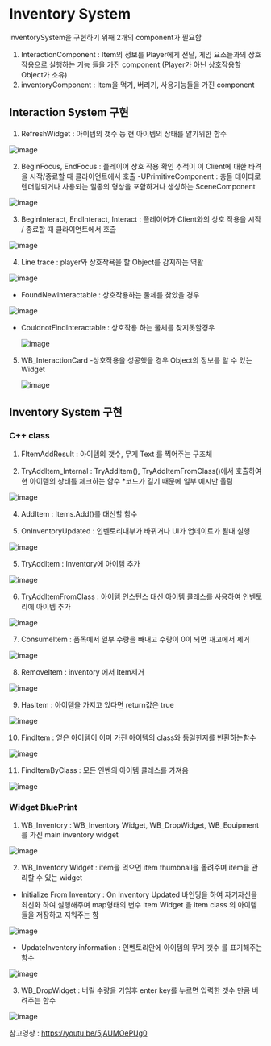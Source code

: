 # Inventory System
inventorySystem을 구현하기 위해 2개의 component가 필요함 
1. InteractionComponent : Item의 정보를 Player에게 전달, 게임 요소들과의 상호작용으로 실행하는 기능 들을 가진 component (Player가 아닌 상호작용할 Object가 소유)
2. inventoryComponent : Item을 먹기, 버리기, 사용기능들을 가진 component

## Interaction System 구현

1. RefreshWidget : 아이템의 갯수 등 현 아이템의 상태를 알기위한 함수

![image](https://github.com/HanYooTae/Unreal-Game-Project1/assets/123162344/12303e2d-4d4a-44cf-8533-505b81ed31a0)

2. BeginFocus, EndFocus : 플레이어 상호 작용 확인 추적이 이 Client에 대한 타격을 시작/종료할 때 클라이언트에서 호출
-UPrimitiveComponent : 충돌 데이터로 렌더링되거나 사용되는 일종의 형상을 포함하거나 생성하는 SceneComponent

![image](https://github.com/HanYooTae/Unreal-Game-Project1/assets/123162344/0c577b11-6d8a-4a01-a55c-75a966f0becd)

3. BeginInteract, EndInteract, Interact : 플레이어가 Client와의 상호 작용을 시작 / 종료할 때 클라이언트에서 호출

![image](https://github.com/HanYooTae/Unreal-Game-Project1/assets/123162344/53da5b9a-8ede-4016-842d-bd7772277276)

4. Line trace : player와 상호작욕을 할 Object를 감지하는 역활

![image](https://github.com/HanYooTae/Unreal-Game-Project1/assets/123162344/79e67175-7d86-49f9-94e6-24ff87f90bcd)

- FoundNewInteractable     : 상호작용하는 물체를 찾았을 경우

![image](https://github.com/HanYooTae/Unreal-Game-Project1/assets/123162344/def42b28-f526-498c-bc31-7fc39a901787)
  
- CouldnotFindInteractable : 상호작용 하는 물체를 찾지못할경우

  ![image](https://github.com/HanYooTae/Unreal-Game-Project1/assets/123162344/dd764f6c-e247-4a91-8d1c-c308b361d754)

5. WB_InteractionCard
   -상호작용을 성공했을 경우 Object의 정보를 알 수 있는 Widget

   ![image](https://github.com/HanYooTae/Unreal-Game-Project1/assets/123162344/6e3bb2ac-87ec-46ef-93c5-72587de15caf)


## Inventory System 구현

### C++ class

1. FItemAddResult : 아이템의 갯수, 무게 Text 를 찍어주는 구조체

2. TryAddItem_Internal : TryAddItem(), TryAddItemFromClass()에서 호출하여 현 아이템의 상태를 체크하는 함수
*코드가 길기 때문에 일부 예시만 올림

![image](https://github.com/HanYooTae/Unreal-Game-Project1/assets/123162344/4d3c63c9-0248-44ba-9f80-58d8e9a0b463)


4. AddItem : Items.Add()를 대신할 함수

5. OnInventoryUpdated : 인벤토리내부가 바뀌거나 UI가 업데이트가 될때 실행

![image](https://github.com/HanYooTae/Unreal-Game-Project1/assets/123162344/1b288ce8-0ecf-4339-b2c8-f18ed62767f6)

5. TryAddItem : Inventory에 아이템 추가

![image](https://github.com/HanYooTae/Unreal-Game-Project1/assets/123162344/5e16a6a8-0314-49e4-9c15-6192dd08a976)

6. TryAddItemFromClass : 아이템 인스턴스 대신 아이템 클래스를 사용하여 인벤토리에 아이템 추가

![image](https://github.com/HanYooTae/Unreal-Game-Project1/assets/123162344/eb30a73c-e613-4129-95e9-92a928f1d771)

7. ConsumeItem : 품목에서 일부 수량을 빼내고 수량이 0이 되면 재고에서 제거

![image](https://github.com/HanYooTae/Unreal-Game-Project1/assets/123162344/a76654d2-5324-46de-95f8-e24a6b2e8c54)

8. RemoveItem : inventory 에서 Item제거

![image](https://github.com/HanYooTae/Unreal-Game-Project1/assets/123162344/646f760a-93db-4872-9039-312f447af6aa)

9. HasItem : 아이템을 가지고 있다면 return값은 true

![image](https://github.com/HanYooTae/Unreal-Game-Project1/assets/123162344/1ffd7e0e-ec52-423e-8f1f-c2ce339b9cf1)

10. FindItem : 얻은 아이템이 이미 가진 아이템의 class와 동일한지를 반환하는함수

![image](https://github.com/HanYooTae/Unreal-Game-Project1/assets/123162344/2e307527-3238-498c-903f-94340b4cb5e6)

11. FindItemByClass : 모든 인벤의 아이템 클레스를 가져옴

![image](https://github.com/HanYooTae/Unreal-Game-Project1/assets/123162344/b05ebdeb-125e-4f8c-9864-f06062710155)

### Widget BluePrint

1. WB_Inventory : WB_Inventory Widget, WB_DropWidget, WB_Equipment를 가진 main inventory widget

![image](https://github.com/HanYooTae/Unreal-Game-Project1/assets/123162344/c14b36c0-4c61-42ac-babd-b49c6e8c5d88)

2. WB_Inventory Widget : item을 먹으면 item thumbnail을 올려주며 item을 관리할 수 있는 widget
- Initialize From Inventory : On Inventory Updated 바인딩을 하여 자기자신을 최신화 하여 실행해주며 map형태의 변수 Item Widget 을 item class 의 아이템들을 저장하고 지워주는 함

![image](https://github.com/HanYooTae/Unreal-Game-Project1/assets/123162344/b79be96d-59ba-488a-8771-07429bd7a416)

- UpdateInventory information : 인벤토리안에 아이템의 무게 갯수 를 표기해주는 함수

![image](https://github.com/HanYooTae/Unreal-Game-Project1/assets/123162344/70cd884c-9bbe-4a8b-af4b-5b78cee792b4)
  
3. WB_DropWidget : 버릴 수량을 기임후 enter key를 누르면 입력한 갯수 만큼 버려주는 함수

![image](https://github.com/HanYooTae/Unreal-Game-Project1/assets/123162344/43bbc6ed-633e-49fd-9c30-c0df6fe38645)


  참고영상 : https://youtu.be/5jAUMOePUg0


